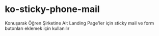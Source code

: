 # ko-sticky-phone-mail
Konuşarak Öğren Şirketine Ait Landing Page'ler için sticky mail ve form butonları eklemek için kullanılır

